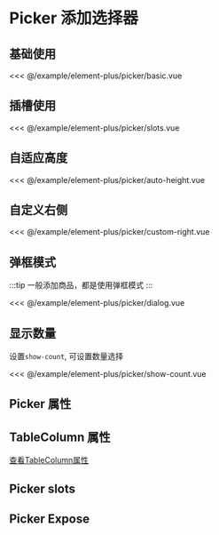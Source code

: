 # Picker 添加选择器

## 基础使用

<demo md src="picker/basic">

<<< @/example/element-plus/picker/basic.vue

</demo>

## 插槽使用

<demo md src="picker/slots">

<<< @/example/element-plus/picker/slots.vue

</demo>

## 自适应高度

<demo md src="picker/auto-height">

<<< @/example/element-plus/picker/auto-height.vue

</demo>

## 自定义右侧

<demo md src="picker/custom-right">

<<< @/example/element-plus/picker/custom-right.vue

</demo>

## 弹框模式

:::tip
一般添加商品，都是使用弹框模式
:::

<demo md src="picker/dialog">

<<< @/example/element-plus/picker/dialog.vue
</demo>

## 显示数量

设置`show-count`, 可设置数量选择

<demo md src="picker/show-count">

<<< @/example/element-plus/picker/show-count.vue
</demo>

## Picker 属性

<v-table type="attrs" :data="[
  { attr :'modelValue / v-model', dec: '勾选的列表', type: 'array', optional: '-', default: [] },
  { attr :'table-column', dec: '表格列表', type: 'array', optional: '-', default: '[]' },
  { attr :'table-data', dec: '表格数据', type: 'array', optional: '-', default: '[]' },
  { attr :'select-list', dec: '设置选中的数组', type: 'array', optional: '-', default: [] },
  { attr :'key-id', dec: '设置选择的唯一值', type: 'string', optional: '-', default: 'id' },
  { attr :'key-name', dec: '设置选择的名字参数', type: 'string', optional: '-', default: 'name' },
  { attr :'scrollbar-always-on', dec: '总是显示滚动条', type: 'string', optional: '-', default: 'false' },
  { attr :'height', dec: '表格的高度,如果自适应布局,设置100%', type: 'string', optional: '-', default: '442px' },
  { attr :'right-width', dec: '右侧的固定宽度，如果没有设置15:9', type: 'string', optional: '-', default: '' },
  { attr :'right-span', dec: '右侧的栅格化宽度,如果没有设置15:9', type: 'number', optional: '-', default: '9' },
]" />

## TableColumn 属性

[查看TableColumn属性](table-batch)

## Picker slots

<v-table type="slot" :data="[
  { name :'header', dec: '自定义表头插槽', child: '{  column }' },
  { name :'custom', dec: '自定义内容插槽', child: '{ row, column, index }' },
  { name :'right', dec: '右侧插槽', child: '-' },
  { name :'top', dec: '选择表格上面内容插槽', child: '-' },
  { name :'right-header', dec: '右侧表头插槽', child: '-' },
]" />

## Picker Expose

<v-table type="slot" :data="[
  { name :'resetData', dec: '清空以及重置数据', child: '-' },
  { name :'deleteHandler', dec: '删除选中的某一个', child: 'row' },
]" />
